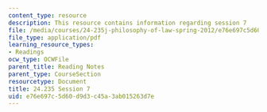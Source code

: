 ```yaml
---
content_type: resource
description: This resource contains information regarding session 7
file: /media/courses/24-235j-philosophy-of-law-spring-2012/e76e697c5d60d9d3c45a3ab015263d7e_MIT24_235JS12_Session7.pdf
file_type: application/pdf
learning_resource_types:
- Readings
ocw_type: OCWFile
parent_title: Reading Notes
parent_type: CourseSection
resourcetype: Document
title: 24.235 Session 7
uid: e76e697c-5d60-d9d3-c45a-3ab015263d7e
---
```

